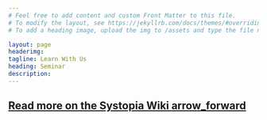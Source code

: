 ```yaml
---
# Feel free to add content and custom Front Matter to this file.
# To modify the layout, see https://jekyllrb.com/docs/themes/#overriding-theme-defaults
# To add a heading image, upload the img to /assets and type the file name + extension into "headerimg"

layout: page
headerimg: 
tagline: Learn With Us
heading: Seminar
description: 
---
```

<div class="container-fluid">
<script type="text/javascript"> 
    document.write('<script type="text/javascript" charset="utf-8" src="https://wiki.ubc.ca/extensions/EmbedPage/getPage.php?title=/index.php/NSS_Seminar&referer=' + document.location.href + ' "><\/script>');
    jQuery(document).ready(function(){
        $('h3 .mw-headline').addClass('news-h3');
        $('#toc').attr("style", "display: none !important");
        $('h2 .mw-headline').addClass('news-h2');
        $('table').wrap('<div class="panel"></div>');
        $('.panel:first').addClass('firstpanel');
        $('.firstpanel').prev().addClass('firstpanelheading');
        $('.firstpanelheading').before('<hr id="hr1" class="container mb-5"><div class="container"><h4>Current Semester</h4></div>');
        $('.toc').each(function() {
            var wrap = $('<div class="container"></div>');
            $(this).nextUntil('#hr1').appendTo(wrap);
            $(this).after(wrap);
        });
        $('.firstpanel').after('<hr class="container mb-5"><div class="container"><h4>Past Semesters</h4></div>');
        $('.panel').prev().addClass('accordion');
        $('.accordion').addClass('container');
        $('.accordion').addClass('expandlink');
        $('.accordion').last().attr("style", "display: none !important;");
        $('.wikitable').addClass('table table-striped small mb-4');
        var acc = document.getElementsByClassName("accordion");
        var i;
        for (i = 1; i < acc.length; i++) {
            acc[i].addEventListener("click", function() {
                this.classList.toggle("active");
                var panel = this.nextElementSibling;
                if (panel.style.display === "block") {
                panel.style.display = "none";
                } else {
                panel.style.display = "block";
                }
            });
        }
    });
</script>
<h2 class="container text-right my-4"><a href="https://wiki.ubc.ca/NSS_Seminar">Read more on the Systopia Wiki <span class="material-icons float-right">arrow_forward</span></a></h2>
</div>